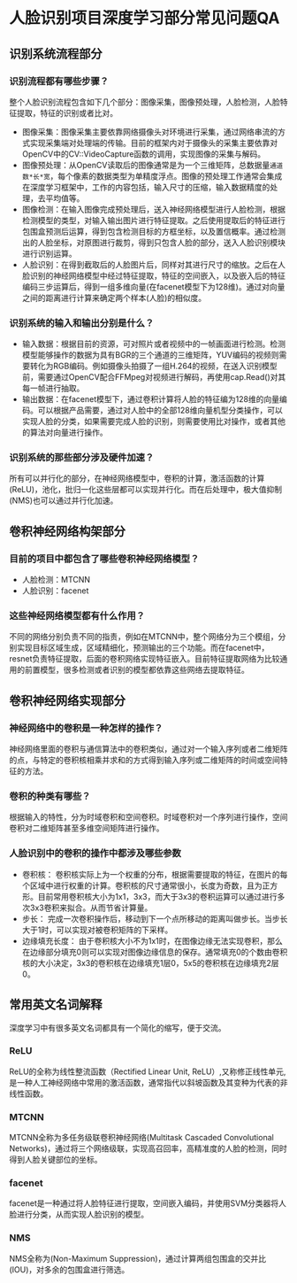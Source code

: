 # 人脸识别项目深度学习部分常见问题QA

## 识别系统流程部分

### 识别流程都有哪些步骤？
整个人脸识别流程包含如下几个部分：图像采集，图像预处理，人脸检测，人脸特征提取，特征的识别或者比对。
- 图像采集：图像采集主要依靠网络摄像头对环境进行采集，通过网络串流的方式实现采集端对处理端的传输。目前的框架内对于摄像头的采集主要依靠对OpenCV中的CV::VideoCapture函数的调用，实现图像的采集与解码。
- 图像预处理：从OpenCV读取后的图像通常是为一个三维矩阵，总数据量`通道数*长*宽`，每个像素的数据类型为单精度浮点。图像的预处理工作通常会集成在深度学习框架中，工作的内容包括，输入尺寸的压缩，输入数据精度的处理，去平均值等。
- 图像检测：在输入图像完成预处理后，送入神经网络模型进行人脸检测，根据检测模型的类型，对输入输出图片进行特征提取。之后使用提取后的特征进行包围盒预测后运算，得到包含检测目标的方框坐标，以及置信概率。通过检测出的人脸坐标，对原图进行裁剪，得到只包含人脸的部分，送入人脸识别模块进行识别运算。
- 人脸识别：在得到截取后的人脸图片后，同样对其进行尺寸的缩放。之后在人脸识别的神经网络模型中经过特征提取，特征的空间嵌入，以及嵌入后的特征编码三步运算后，得到一组多维向量(在facenet模型下为128维)。通过对向量之间的距离进行计算来确定两个样本(人脸)的相似度。

### 识别系统的输入和输出分别是什么？
- 输入数据：根据目前的资源，可对照片或者视频中的一帧画面进行检测。检测模型能够操作的数据为具有BGR的三个通道的三维矩阵，YUV编码的视频则需要转化为RGB编码。例如摄像头拍摄了一组H.264的视频，在送入识别模型前，需要通过OpenCV配合FFMpeg对视频进行解码，再使用cap.Read()对其每一帧进行抽取。
- 输出数据：在facenet模型下，通过卷积计算将人脸的特征编为128维的向量编码。可以根据产品需要，通过对人脸中的全部128维向量机型分类操作，可以实现人脸的分类，如果需要完成人脸的识别，则需要使用比对操作，或者其他的算法对向量进行操作。

### 识别系统的那些部分涉及硬件加速？
所有可以并行化的部分，在神经网络模型中，卷积的计算，激活函数的计算(ReLU)，池化，批归一化这些层都可以实现并行化。而在后处理中，极大值抑制(NMS)也可以通过并行化加速。

## 卷积神经网络构架部分

### 目前的项目中都包含了哪些卷积神经网络模型？
- 人脸检测：MTCNN
- 人脸识别：facenet

### 这些神经网络模型都有什么作用？
不同的网络分别负责不同的指责，例如在MTCNN中，整个网络分为三个模组，分别实现目标区域生成，区域精细化，预测输出的三个功能。而在facenet中，resnet负责特征提取，后面的卷积网络实现特征嵌入。目前特征提取网络为比较通用的前置模型，很多检测或者识别的模型都依靠这些网络去提取特征。

## 卷积神经网络实现部分

### 神经网络中的卷积是一种怎样的操作？
神经网络里面的卷积与通信算法中的卷积类似，通过对一个输入序列或者二维矩阵的点，与特定的卷积核相乘并求和的方式得到输入序列或二维矩阵的时间或空间特征的方法。
### 卷积的种类有哪些？
根据输入的特性，分为时域卷积和空间卷积。时域卷积对一个序列进行操作，空间卷积对二维矩阵甚至多维空间矩阵进行操作。
### 人脸识别中的卷积的操作中都涉及哪些参数
- 卷积核： 卷积核实际上为一个权重的分布，根据需要提取的特征，在图片的每个区域中进行权重的计算。卷积核的尺寸通常很小，长度为奇数，且为正方形。目前常用卷积核大小为1x1，3x3，而大于3x3的卷积运算可以通过进行多次3x3卷积来拟合。从而节省计算量。
- 步长： 完成一次卷积操作后，移动到下一个点所移动的距离叫做步长。当步长大于1时，可以实现对被卷积矩阵的下采样。
- 边缘填充长度： 由于卷积核大小不为1x1时，在图像边缘无法实现卷积，那么在边缘部分填充0则可以实现对图像边缘信息的保存。通常填充0的个数由卷积核的大小决定，3x3的卷积核在边缘填充1层0，5x5的卷积核在边缘填充2层0。


## 常用英文名词解释
深度学习中有很多英文名词都具有一个简化的缩写，便于交流。

### ReLU
ReLU的全称为线性整流函数（Rectified Linear Unit, ReLU）,又称修正线性单元, 是一种人工神经网络中常用的激活函数，通常指代以斜坡函数及其变种为代表的非线性函数。
### MTCNN
MTCNN全称为多任务级联卷积神经网络(Multitask Cascaded Convolutional Networks)，通过将三个网络级联，实现高召回率，高精准度的人脸的检测，同时得到人脸关键部位的坐标。
### facenet
facenet是一种通过将人脸特征进行提取，空间嵌入编码，并使用SVM分类器将人脸进行分类，从而实现人脸识别的模型。
### NMS
NMS全称为(Non-Maximum Suppression)，通过计算两组包围盒的交并比(IOU)，对多余的包围盒进行筛选。

